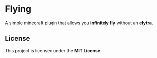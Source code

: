 # Flying

A simple minecraft plugin that allows you **infinitely fly** without an **elytra**.

## License

This project is licensed under the **MIT License**.
